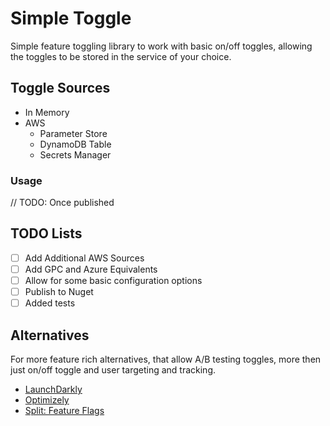 # Simple Toggle

Simple feature toggling library to work with basic on/off toggles, allowing the toggles to be stored in the service of your choice.

## Toggle Sources

* In Memory
* AWS
  * Parameter Store
  * DynamoDB Table
  * Secrets Manager

### Usage

// TODO: Once published

## TODO Lists

* [ ] Add Additional AWS Sources
* [ ] Add GPC and Azure Equivalents 
* [ ] Allow for some basic configuration options
* [ ] Publish to Nuget
* [ ] Added tests

## Alternatives

For more feature rich alternatives, that allow A/B testing toggles, more then just on/off toggle and user targeting and tracking. 

* [LaunchDarkly](https://launchdarkly.com/)
* [Optimizely](https://www.optimizely.com/) 
* [Split: Feature Flags](https://www.split.io/product/feature-flags/) 


